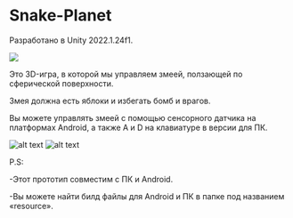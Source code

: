 # Snake-Planet
Разработано в Unity 2022.1.24f1.

![](https://github.com/KiyanNorouzi/Snake-Planet/Resource/3.gif)


Это 3D-игра, в которой мы управляем змеей, ползающей по сферической поверхности.

Змея должна есть яблоки и избегать бомб и врагов.

Вы можете управлять змеей с помощью сенсорного датчика на платформах Android, а также A и D на клавиатуре в версии для ПК.

![alt text](https://github.com/KiyanNorouzi/Snake-Planet/Resource/main.png?raw=true)
![alt text](https://github.com/KiyanNorouzi/Snake-Planet/Resource/2.png?raw=true)

P.S:

-Этот прототип совместим с ПК и Android.

-Вы можете найти билд файлы для Android и ПК в папке под названием «resource».
